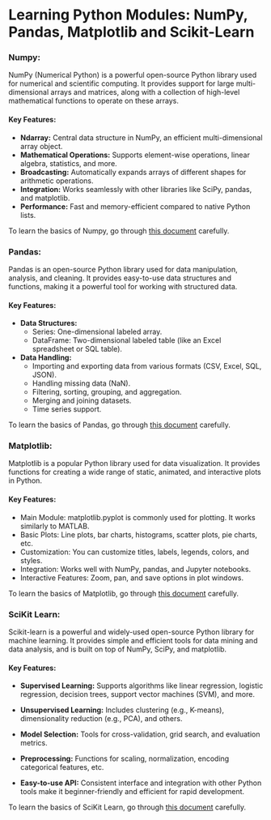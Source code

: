 # Learning Python Modules: NumPy, Pandas, Matplotlib and Scikit-Learn
### Numpy:
NumPy (Numerical Python) is a powerful open-source Python library used for numerical and scientific computing. It provides support for large multi-dimensional arrays and matrices, along with a collection of high-level mathematical functions to operate on these arrays.

#### Key Features:
* **Ndarray:** Central data structure in NumPy, an efficient multi-dimensional array object.
* **Mathematical Operations:** Supports element-wise operations, linear algebra, statistics, and more.
* **Broadcasting:** Automatically expands arrays of different shapes for arithmetic operations.
* **Integration:** Works seamlessly with other libraries like SciPy, pandas, and matplotlib.
* **Performance:** Fast and memory-efficient compared to native Python lists.

To learn the basics of Numpy, go through [this document](./numpy.md) carefully.


### Pandas:
Pandas is an open-source Python library used for data manipulation, analysis, and cleaning. It provides easy-to-use data structures and functions, making it a powerful tool for working with structured data.

#### Key Features:
* **Data Structures:** 
    * Series: One-dimensional labeled array.
    * DataFrame: Two-dimensional labeled table (like an Excel spreadsheet or SQL table).
* **Data Handling:**
    * Importing and exporting data from various formats (CSV, Excel, SQL, JSON).
    * Handling missing data (NaN).
    * Filtering, sorting, grouping, and aggregation.
    * Merging and joining datasets.
    * Time series support.

To learn the basics of Pandas, go through [this document](./pandas.md) carefully.


### Matplotlib:
Matplotlib is a popular Python library used for data visualization. It provides functions for creating a wide range of static, animated, and interactive plots in Python.

#### Key Features:
* Main Module: matplotlib.pyplot is commonly used for plotting. It works similarly to MATLAB.
* Basic Plots: Line plots, bar charts, histograms, scatter plots, pie charts, etc.
* Customization: You can customize titles, labels, legends, colors, and styles.
* Integration: Works well with NumPy, pandas, and Jupyter notebooks.
* Interactive Features: Zoom, pan, and save options in plot windows.

To learn the basics of Matplotlib, go through [this document](./matplotlib.md) carefully.


### SciKit Learn:
Scikit-learn is a powerful and widely-used open-source Python library for machine learning. It provides simple and efficient tools for data mining and data analysis, and is built on top of NumPy, SciPy, and matplotlib.

#### Key Features:
* **Supervised Learning:** Supports algorithms like linear regression, logistic regression, decision trees, support vector machines (SVM), and more.

* **Unsupervised Learning:** Includes clustering (e.g., K-means), dimensionality reduction (e.g., PCA), and others.
* **Model Selection:** Tools for cross-validation, grid search, and evaluation metrics.
* **Preprocessing:** Functions for scaling, normalization, encoding categorical features, etc.
* **Easy-to-use API:** Consistent interface and integration with other Python tools make it beginner-friendly and efficient for rapid development.
 
 
 To learn the basics of SciKit Learn, go through [this document](./scikit.md) carefully.
